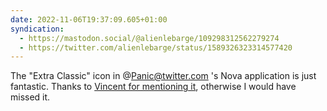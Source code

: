 ```yaml
---
date: 2022-11-06T19:37:09.605+01:00
syndication:
  - https://mastodon.social/@alienlebarge/109298312562279274
  - https://twitter.com/alienlebarge/status/1589326323314577420
---
```

The "Extra Classic" icon in @Panic@twitter.com 's Nova application is just fantastic.
Thanks to [Vincent for mentioning it](https://vincentritter.com/2022/11/06/17-15-27), otherwise I would have missed it.

